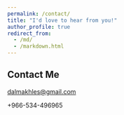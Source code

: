 ```yaml
---
permalink: /contact/
title: "I'd love to hear from you!"
author_profile: true
redirect_from: 
  - /md/
  - /markdown.html
---
```

## Contact Me

<i class="fas fa-envelope"></i> [dalmakhles@gmail.com](mailto:dalmakhles@gmail.com)

<i class="fas fa-phone"></i> +966-534-496965

